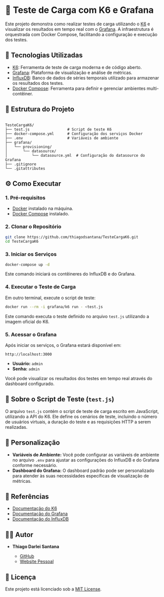 # 🚀 Teste de Carga com K6 e Grafana

Este projeto demonstra como realizar testes de carga utilizando o [K6](https://k6.io/) e visualizar os resultados em tempo real com o [Grafana](https://grafana.com/). A infraestrutura é orquestrada com Docker Compose, facilitando a configuração e execução dos testes.

## 🧪 Tecnologias Utilizadas

- [K6](https://k6.io/): Ferramenta de teste de carga moderna e de código aberto.
- [Grafana](https://grafana.com/): Plataforma de visualização e análise de métricas.
- [InfluxDB](https://www.influxdata.com/): Banco de dados de séries temporais utilizado para armazenar os resultados dos testes.
- [Docker Compose](https://docs.docker.com/compose/): Ferramenta para definir e gerenciar ambientes multi-contêiner.

## 📁 Estrutura do Projeto

```

TesteCargaK6/
├── test.js                 # Script de teste K6
├── docker-compose.yml      # Configuração dos serviços Docker
├── .env                    # Variáveis de ambiente
├── grafana/
│   └── provisioning/
│       └── datasource/
│           └── datasource.yml  # Configuração do datasource do Grafana
├── .gitignore
└── .gitattributes

````

## ⚙️ Como Executar

### 1. Pré-requisitos

- [Docker](https://www.docker.com/get-started) instalado na máquina.
- [Docker Compose](https://docs.docker.com/compose/install/) instalado.

### 2. Clonar o Repositório

```bash
git clone https://github.com/thiagodsantana/TesteCargaK6.git
cd TesteCargaK6
````

### 3. Iniciar os Serviços

```bash
docker-compose up -d
```

Este comando iniciará os contêineres do InfluxDB e do Grafana.

### 4. Executar o Teste de Carga

Em outro terminal, execute o script de teste:

```bash
docker run --rm -i grafana/k6 run - <test.js
```

Este comando executa o teste definido no arquivo `test.js` utilizando a imagem oficial do K6.

### 5. Acessar o Grafana

Após iniciar os serviços, o Grafana estará disponível em:

```
http://localhost:3000
```

* **Usuário:** `admin`
* **Senha:** `admin`

Você pode visualizar os resultados dos testes em tempo real através do dashboard configurado.

## 📄 Sobre o Script de Teste (`test.js`)

O arquivo `test.js` contém o script de teste de carga escrito em JavaScript, utilizando a API do K6. Ele define os cenários de teste, incluindo o número de usuários virtuais, a duração do teste e as requisições HTTP a serem realizadas.

## 📝 Personalização

* **Variáveis de Ambiente:** Você pode configurar as variáveis de ambiente no arquivo `.env` para ajustar as configurações do InfluxDB e do Grafana conforme necessário.
* **Dashboard do Grafana:** O dashboard padrão pode ser personalizado para atender às suas necessidades específicas de visualização de métricas.

## 📌 Referências

* [Documentação do K6](https://k6.io/docs/)
* [Documentação do Grafana](https://grafana.com/docs/)
* [Documentação do InfluxDB](https://docs.influxdata.com/influxdb/)

## 🧑‍💻 Autor

* **Thiago Darlei Santana**

  * [GitHub](https://github.com/thiagodsantana)
  * [Website Pessoal](http://www.thiagodarlei.com.br)

## 📄 Licença

Este projeto está licenciado sob a [MIT License](LICENSE).
